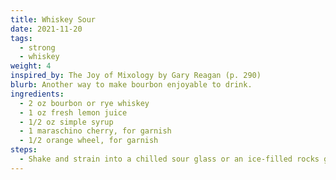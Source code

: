 ```yaml
---
title: Whiskey Sour
date: 2021-11-20
tags:
  - strong
  - whiskey
weight: 4
inspired_by: The Joy of Mixology by Gary Reagan (p. 290)
blurb: Another way to make bourbon enjoyable to drink.
ingredients:
  - 2 oz bourbon or rye whiskey
  - 1 oz fresh lemon juice
  - 1/2 oz simple syrup
  - 1 maraschino cherry, for garnish
  - 1/2 orange wheel, for garnish
steps:
  - Shake and strain into a chilled sour glass or an ice-filled rocks glass. Add the garnishes.
---
```

